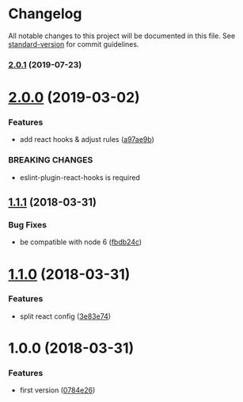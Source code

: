 # Changelog

All notable changes to this project will be documented in this file. See [standard-version](https://github.com/conventional-changelog/standard-version) for commit guidelines.

### [2.0.1](https://github.com/smooth-code/eslint-config-smooth/compare/v2.0.0...v2.0.1) (2019-07-23)



<a name="2.0.0"></a>
# [2.0.0](https://github.com/smooth-code/eslint-config-smooth/compare/v1.1.1...v2.0.0) (2019-03-02)


### Features

* add react hooks & adjust rules ([a97ae9b](https://github.com/smooth-code/eslint-config-smooth/commit/a97ae9b))


### BREAKING CHANGES

* eslint-plugin-react-hooks is required



<a name="1.1.1"></a>
## [1.1.1](https://github.com/smooth-code/eslint-config-smooth/compare/v1.1.0...v1.1.1) (2018-03-31)


### Bug Fixes

* be compatible with node 6 ([fbdb24c](https://github.com/smooth-code/eslint-config-smooth/commit/fbdb24c))



<a name="1.1.0"></a>
# [1.1.0](https://github.com/smooth-code/eslint-config-smooth/compare/v1.0.0...v1.1.0) (2018-03-31)


### Features

* split react config ([3e83e74](https://github.com/smooth-code/eslint-config-smooth/commit/3e83e74))



<a name="1.0.0"></a>
# 1.0.0 (2018-03-31)


### Features

* first version ([0784e26](https://github.com/smooth-code/eslint-config-smooth/commit/0784e26))
